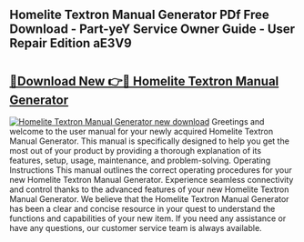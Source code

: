 ## Homelite Textron Manual Generator PDf Free Download - Part-yeY Service Owner Guide - User Repair Edition aE3V9

# <h2><a href="http://bc5184.oget.top/?id=Homelite+Textron+Manual+Generator">🔗Download New 👉🔴 Homelite Textron Manual Generator</a></h2>

[![Homelite Textron Manual Generator new download](https://i.imgur.com/5g1atiW.png)](http://bc5184.oget.top/?id=Homelite+Textron+Manual+Generator)
Greetings and welcome to the user manual for your newly acquired Homelite Textron Manual Generator. This manual is specifically designed to help you get the most out of your product by providing a thorough explanation of its features, setup, usage, maintenance, and problem-solving. Operating Instructions This manual outlines the correct operating procedures for your new Homelite Textron Manual Generator. Experience seamless connectivity and control thanks to the advanced features of your new Homelite Textron Manual Generator. We believe that the Homelite Textron Manual Generator has been a clear and concise resource in your quest to understand the functions and capabilities of your new item. If you need any assistance or have any questions, our customer service team is always available.
